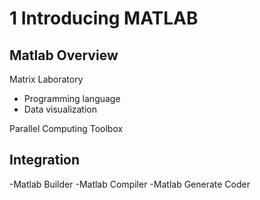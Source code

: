 # 1 Introducing MATLAB

## Matlab Overview

Matrix Laboratory

- Programming language
- Data visualization


Parallel Computing Toolbox

## Integration
-Matlab Builder
-Matlab Compiler
-Matlab Generate Coder





